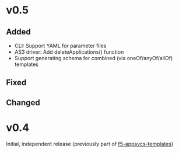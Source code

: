 # v0.5
## Added
* CLI: Support YAML for parameter files
* AS3 driver: Add deleteApplications() function
* Support generating schema for combined (via oneOf/anyOf/allOf) templates

## Fixed

## Changed

# v0.4
Initial, independent release (previously part of [f5-appsvcs-templates](https://github.com/F5networks/f5-appsvcs-templates))
